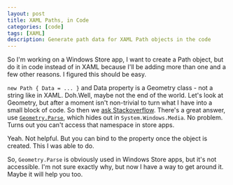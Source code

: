 ```yaml
---
layout: post
title: XAML Paths, in Code
categories: [code]
tags: [XAML]
description: Generate path data for XAML Path objects in the code
---
```


So I'm working on a Windows Store app, I want to create a Path object, but do it in code instead of in XAML because I'll be adding more than one and a few other reasons. I figured this should be easy.

<code>new Path { Data = ... }</code> and Data property is a&nbsp;Geometry class - not a string like in XAML. Doh.Well, maybe not the end of the world. Let's look at Geometry, but after a moment isn't non-trivial to turn what I have into a small block of code. So then we&nbsp;<a href="http://stackoverflow.com/questions/2029680/wpf-c-sharp-path-how-to-get-from-a-string-with-path-data-to-geometry-in-code-n" target="_blank">ask Stackoverflow</a>. There's a great answer, use <a href="http://msdn.microsoft.com/en-us/library/system.windows.media.geometry.parse(v=vs.110).aspx" target="_blank"><code>Geometry.Parse</code></a>, which hides out in <code>System.Windows.Media</code>. No problem. Turns out you can't access that namespace in store apps. 

Yeah. Not helpful. But you can bind to the property once the object is created. This I was able to do.

<script src="https://gist.github.com/TravisTheTechie/7573666.js"></script>

So, <code>Geometry.Parse</code> is obviously used in Windows Store apps, but it's not accessible. I'm not sure exactly why, but now I have a way to get around it. Maybe it will help you too. 
